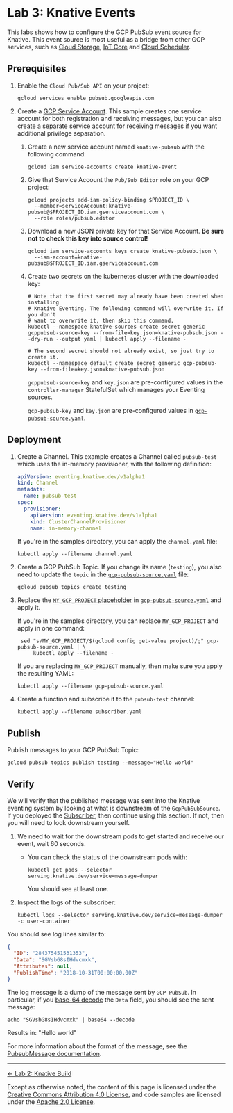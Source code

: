 # Lab 3: Knative Events

This labs shows how to configure the GCP PubSub event source for Knative. This
event source is most useful as a bridge from other GCP services, such as [Cloud
Storage][gcp-storage], [IoT Core][gcp-iot] and [Cloud Scheduler][gcp-scheduler].

[gcp-storage]: https://cloud.google.com/storage/docs/pubsub-notifications
[gcp-iot]: https://cloud.google.com/iot/docs/how-tos/devices
[gcp-scheduler]: https://cloud.google.com/scheduler/docs/creating

## Prerequisites

1. Enable the `Cloud Pub/Sub API` on your project:

   ```shell
   gcloud services enable pubsub.googleapis.com
   ```

1. Create a [GCP Service Account][gcp-sa].  This sample creates one service
   account for both registration and receiving messages, but you can also create
   a separate service account for receiving messages if you want additional
   privilege separation.

   [gcp-sa]: https://console.cloud.google.com/iam-admin/serviceaccounts/project

   1. Create a new service account named `knative-pubsub` with the following
      command:

      ```shell
      gcloud iam service-accounts create knative-event
      ```

   1. Give that Service Account the `Pub/Sub Editor` role on your GCP project:

      ```shell
      gcloud projects add-iam-policy-binding $PROJECT_ID \
        --member=serviceAccount:knative-pubsub@$PROJECT_ID.iam.gserviceaccount.com \
        --role roles/pubsub.editor
      ```

   1. Download a new JSON private key for that Service Account. **Be sure not to
      check this key into source control!**

      ```shell
      gcloud iam service-accounts keys create knative-pubsub.json \
        --iam-account=knative-pubsub@$PROJECT_ID.iam.gserviceaccount.com
      ```

   1. Create two secrets on the kubernetes cluster with the downloaded key:

      ```shell
      # Note that the first secret may already have been created when installing
      # Knative Eventing. The following command will overwrite it. If you don't
      # want to overwrite it, then skip this command.
      kubectl --namespace knative-sources create secret generic gcppubsub-source-key --from-file=key.json=knative-pubsub.json --dry-run --output yaml | kubectl apply --filename -

      # The second secret should not already exist, so just try to create it.
      kubectl --namespace default create secret generic gcp-pubsub-key --from-file=key.json=knative-pubsub.json
      ```

      `gcppubsub-source-key` and `key.json` are pre-configured values in the
      `controller-manager` StatefulSet which manages your Eventing sources.

      `gcp-pubsub-key` and `key.json` are pre-configured values in
      [`gcp-pubsub-source.yaml`](./gcp-pubsub-source.yaml).

## Deployment

1. Create a Channel. This example creates a Channel called `pubsub-test` which
   uses the in-memory provisioner, with the following definition:

   ```yaml
   apiVersion: eventing.knative.dev/v1alpha1
   kind: Channel
   metadata:
     name: pubsub-test
   spec:
     provisioner:
       apiVersion: eventing.knative.dev/v1alpha1
       kind: ClusterChannelProvisioner
       name: in-memory-channel
   ```

   If you're in the samples directory, you can apply the `channel.yaml` file:

   ```shell
   kubectl apply --filename channel.yaml
   ```

1. Create a GCP PubSub Topic. If you change its name (`testing`), you also need
   to update the `topic` in the
   [`gcp-pubsub-source.yaml`](./gcp-pubsub-source.yaml) file:

   ```shell
   gcloud pubsub topics create testing
   ```

1. Replace the
   [`MY_GCP_PROJECT` placeholder](https://cloud.google.com/resource-manager/docs/creating-managing-projects)
   in [`gcp-pubsub-source.yaml`](./gcp-pubsub-source.yaml) and apply it.

   If you're in the samples directory, you can replace `MY_GCP_PROJECT` and
   apply in one command:

   ```shell
    sed "s/MY_GCP_PROJECT/$(gcloud config get-value project)/g" gcp-pubsub-source.yaml | \
        kubectl apply --filename -
   ```

   If you are replacing `MY_GCP_PROJECT` manually, then make sure you apply the
   resulting YAML:

   ```shell
   kubectl apply --filename gcp-pubsub-source.yaml
   ```

1. Create a function and subscribe it to the `pubsub-test` channel:

   ```shell
   kubectl apply --filename subscriber.yaml
   ```

## Publish

Publish messages to your GCP PubSub Topic:

```shell
gcloud pubsub topics publish testing --message="Hello world"
```

## Verify

We will verify that the published message was sent into the Knative eventing
system by looking at what is downstream of the `GcpPubSubSource`. If you
deployed the [Subscriber](#subscriber), then continue using this section. If
not, then you will need to look downstream yourself.

1. We need to wait for the downstream pods to get started and receive our event,
   wait 60 seconds.

   - You can check the status of the downstream pods with:

     ```shell
     kubectl get pods --selector serving.knative.dev/service=message-dumper
     ```

     You should see at least one.

1. Inspect the logs of the subscriber:

   ```shell
   kubectl logs --selector serving.knative.dev/service=message-dumper -c user-container
   ```

You should see log lines similar to:

```json
{
  "ID": "284375451531353",
  "Data": "SGVsbG8sIHdvcmxk",
  "Attributes": null,
  "PublishTime": "2018-10-31T00:00:00.00Z"
}
```

The log message is a dump of the message sent by `GCP PubSub`. In particular, if
you [base-64 decode](https://www.base64decode.org/) the `Data` field, you should
see the sent message:

```shell
echo "SGVsbG8sIHdvcmxk" | base64 --decode
```

Results in: "Hello world"

For more information about the format of the message, see the
[PubsubMessage documentation](https://cloud.google.com/pubsub/docs/reference/rest/v1/PubsubMessage).

---

<p align="left"><a href="../2-build">← Lab 2: Knative Build</a></p>

Except as otherwise noted, the content of this page is licensed under the
[Creative Commons Attribution 4.0 License][cc-by], and code samples are licensed
under the [Apache 2.0 License][apache-2-0].

[cc-by]: https://creativecommons.org/licenses/by/4.0/
[apache-2-0]: https://www.apache.org/licenses/LICENSE-2.0
